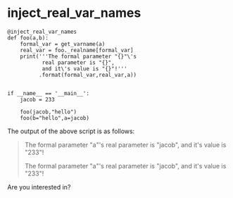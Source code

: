# inject_real_var_names

```
@inject_real_var_names
def foo(a,b):
    formal_var = get_varname(a)
    real_var = foo._realname[formal_var]
    print('''The formal parameter "{}"\'s 
           real parameter is "{}", 
           and it\'s value is "{}"!'''
          .format(formal_var,real_var,a))


if __name__ == '__main__':
    jacob = 233
    
    foo(jacob,"hello")
    foo(b="hello",a=jacob)
```
The output of the above script is as follows:
>The formal parameter "a"'s real parameter is "jacob", and it's value is "233"!
>
>The formal parameter "a"'s real parameter is "jacob", and it's value is "233"!

Are you interested in?
